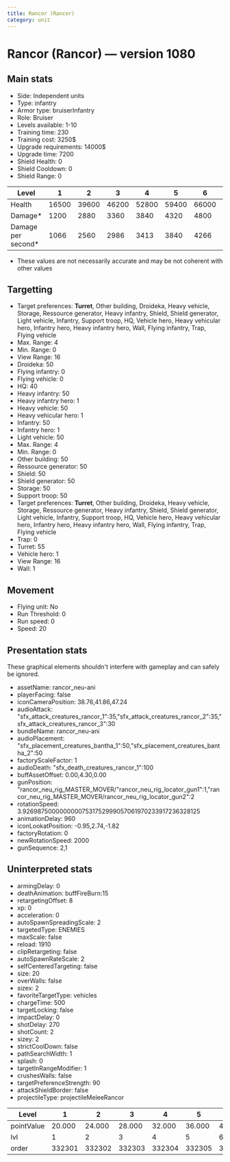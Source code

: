 ```yaml
---
title: Rancor (Rancor)
category: unit
---
```


# Rancor (Rancor) — version 1080

## Main stats

  * Side: Independent units
  * Type: infantry
  * Armor type: bruiserInfantry
  * Role: Bruiser
  * Levels available: 1-10
  * Training time: 230
  * Training cost: 3250$
  * Upgrade requirements: 14000$
  * Upgrade time: 7200
  * Shield Health: 0
  * Shield Cooldown: 0
  * Shield Range: 0

|Level             |1    |2    |3    |4    |5    |6    |7    |8    |9    |10   |
|------------------|-----|-----|-----|-----|-----|-----|-----|-----|-----|-----|
|Health            |16500|39600|46200|52800|59400|66000|72600|79200|85800|99000|
|Damage*           |1200 |2880 |3360 |3840 |4320 |4800 |5280 |5760 |6240 |7200 |
|Damage per second*|1066 |2560 |2986 |3413 |3840 |4266 |4693 |5120 |5546 |6400 |

* These values are not necessarily accurate and may be not coherent with other values

## Targetting

  * Target preferences: **Turret**, Other building, Droideka, Heavy vehicle, Storage, Ressource generator, Heavy infantry, Shield, Shield generator, Light vehicle, Infantry, Support troop, HQ, Vehicle hero, Heavy vehicular hero, Infantry hero, Heavy infantry hero, Wall, Flying infantry, Trap, Flying vehicle
  * Max. Range: 4
  * Min. Range: 0
  * View Range: 16
  * Droideka: 50
  * Flying infantry: 0
  * Flying vehicle: 0
  * HQ: 40
  * Heavy infantry: 50
  * Heavy infantry hero: 1
  * Heavy vehicle: 50
  * Heavy vehicular hero: 1
  * Infantry: 50
  * Infantry hero: 1
  * Light vehicle: 50
  * Max. Range: 4
  * Min. Range: 0
  * Other building: 50
  * Ressource generator: 50
  * Shield: 50
  * Shield generator: 50
  * Storage: 50
  * Support troop: 50
  * Target preferences: **Turret**, Other building, Droideka, Heavy vehicle, Storage, Ressource generator, Heavy infantry, Shield, Shield generator, Light vehicle, Infantry, Support troop, HQ, Vehicle hero, Heavy vehicular hero, Infantry hero, Heavy infantry hero, Wall, Flying infantry, Trap, Flying vehicle
  * Trap: 0
  * Turret: 55
  * Vehicle hero: 1
  * View Range: 16
  * Wall: 1

## Movement

  * Flying unit: No
  * Run Threshold: 0
  * Run speed: 0
  * Speed: 20

## Presentation stats

These graphical elements shouldn't interfere with gameplay and can safely be ignored.

  * assetName: rancor_neu-ani
  * playerFacing: false
  * iconCameraPosition: 38.76,41.86,47.24
  * audioAttack: "sfx_attack_creatures_rancor_1":35,"sfx_attack_creatures_rancor_2":35,"sfx_attack_creatures_rancor_3":30
  * bundleName: rancor_neu-ani
  * audioPlacement: "sfx_placement_creatures_bantha_1":50,"sfx_placement_creatures_bantha_2":50
  * factoryScaleFactor: 1
  * audioDeath: "sfx_death_creatures_rancor_1":100
  * buffAssetOffset: 0.00,4.30,0.00
  * gunPosition: "rancor_neu_rig_MASTER_MOVER/"rancor_neu_rig_locator_gun1":1,"rancor_neu_rig_MASTER_MOVER/rancor_neu_rig_locator_gun2":2
  * rotationSpeed: 3.92698750000000007531752999057061970233917236328125
  * animationDelay: 960
  * iconLookatPosition: -0.95,2.74,-1.82
  * factoryRotation: 0
  * newRotationSpeed: 2000
  * gunSequence: 2,1

## Uninterpreted stats

  * armingDelay: 0
  * deathAnimation: buffFireBurn:15
  * retargetingOffset: 8
  * xp: 0
  * acceleration: 0
  * autoSpawnSpreadingScale: 2
  * targetedType: ENEMIES
  * maxScale: false
  * reload: 1910
  * clipRetargeting: false
  * autoSpawnRateScale: 2
  * selfCenteredTargeting: false
  * size: 20
  * overWalls: false
  * sizex: 2
  * favoriteTargetType: vehicles
  * chargeTime: 500
  * targetLocking: false
  * impactDelay: 0
  * shotDelay: 270
  * shotCount: 2
  * sizey: 2
  * strictCoolDown: false
  * pathSearchWidth: 1
  * splash: 0
  * targetInRangeModifier: 1
  * crushesWalls: false
  * targetPreferenceStrength: 90
  * attackShieldBorder: false
  * projectileType: projectileMeleeRancor

|Level     |1     |2     |3     |4     |5     |6     |7     |8     |9     |10    |
|----------|------|------|------|------|------|------|------|------|------|------|
|pointValue|20.000|24.000|28.000|32.000|36.000|40.000|44.000|48.000|52.000|60.000|
|lvl       |1     |2     |3     |4     |5     |6     |7     |8     |9     |10    |
|order     |332301|332302|332303|332304|332305|332306|332307|332308|332309|332310|

